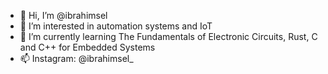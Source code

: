 - 👋 Hi, I’m @ibrahimsel
- 👀 I’m interested in automation systems and IoT
- 🌱 I’m currently learning The Fundamentals of Electronic Circuits, Rust, C and C++ for Embedded Systems
- 📫 Instagram: @ibrahimsel_
